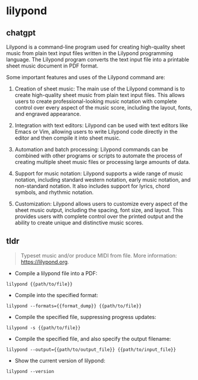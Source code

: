 # lilypond 
## chatgpt 
Lilypond is a command-line program used for creating high-quality sheet music from plain text input files written in the Lilypond programming language. The Lilypond program converts the text input file into a printable sheet music document in PDF format.

Some important features and uses of the Lilypond command are:

1. Creation of sheet music: The main use of the Lilypond command is to create high-quality sheet music from plain text input files. This allows users to create professional-looking music notation with complete control over every aspect of the music score, including the layout, fonts, and engraved appearance.

2. Integration with text editors: Lilypond can be used with text editors like Emacs or Vim, allowing users to write Lilypond code directly in the editor and then compile it into sheet music.

3. Automation and batch processing: Lilypond commands can be combined with other programs or scripts to automate the process of creating multiple sheet music files or processing large amounts of data.

4. Support for music notation: Lilypond supports a wide range of music notation, including standard western notation, early music notation, and non-standard notation. It also includes support for lyrics, chord symbols, and rhythmic notation.

5. Customization: Lilypond allows users to customize every aspect of the sheet music output, including the spacing, font size, and layout. This provides users with complete control over the printed output and the ability to create unique and distinctive music scores. 

## tldr 
 
> Typeset music and/or produce MIDI from file.
> More information: <https://lilypond.org>.

- Compile a lilypond file into a PDF:

`lilypond {{path/to/file}}`

- Compile into the specified format:

`lilypond --formats={{format_dump}} {{path/to/file}}`

- Compile the specified file, suppressing progress updates:

`lilypond -s {{path/to/file}}`

- Compile the specified file, and also specify the output filename:

`lilypond --output={{path/to/output_file}} {{path/to/input_file}}`

- Show the current version of lilypond:

`lilypond --version`
